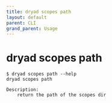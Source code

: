 ```yaml
---
title: dryad scopes path
layout: default
parent: CLI
grand_parent: Usage
---
```


# dryad scopes path

```
$ dryad scopes path --help
dryad scopes path

Description:
    return the path of the scopes dir
```